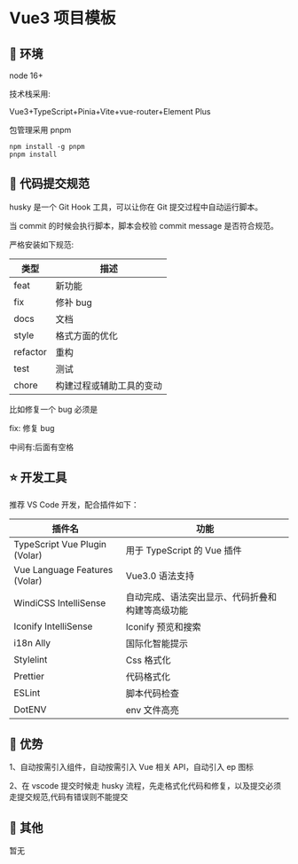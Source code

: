 # Vue3 项目模板

## 🐶 环境

node 16+

技术栈采用:

Vue3+TypeScript+Pinia+Vite+vue-router+Element Plus

包管理采用 pnpm

```shell
npm install -g pnpm
pnpm install
```

## 🐯 代码提交规范

husky 是一个 Git Hook 工具，可以让你在 Git 提交过程中自动运行脚本。

当 commit 的时候会执行脚本，脚本会校验 commit message 是否符合规范。

严格安装如下规范:

| 类型     | 描述                     |
| -------- | ------------------------ |
| feat     | 新功能                   |
| fix      | 修补 bug                 |
| docs     | 文档                     |
| style    | 格式方面的优化           |
| refactor | 重构                     |
| test     | 测试                     |
| chore    | 构建过程或辅助工具的变动 |

比如修复一个 bug 必须是

fix: 修复 bug

中间有:后面有空格

## ⭐️ 开发工具

推荐 VS Code 开发，配合插件如下：

| 插件名                        | 功能                                             |
| ----------------------------- | ------------------------------------------------ |
| TypeScript Vue Plugin (Volar) | 用于 TypeScript 的 Vue 插件                      |
| Vue Language Features (Volar) | Vue3.0 语法支持                                  |
| WindiCSS IntelliSense         | 自动完成、语法突出显示、代码折叠和构建等高级功能 |
| Iconify IntelliSense          | Iconify 预览和搜索                               |
| i18n Ally                     | 国际化智能提示                                   |
| Stylelint                     | Css 格式化                                       |
| Prettier                      | 代码格式化                                       |
| ESLint                        | 脚本代码检查                                     |
| DotENV                        | env 文件高亮                                     |

## 🚀 优势

1、自动按需引入组件，自动按需引入 Vue 相关 API，自动引入 ep 图标

2、在 vscode 提交时候走 husky 流程，先走格式化代码和修复，以及提交必须走提交规范,代码有错误则不能提交

## 🐷 其他

暂无
